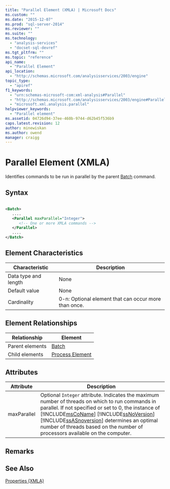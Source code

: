 ```yaml
---
title: "Parallel Element (XMLA) | Microsoft Docs"
ms.custom: ""
ms.date: "2015-12-07"
ms.prod: "sql-server-2014"
ms.reviewer: ""
ms.suite: ""
ms.technology: 
  - "analysis-services"
  - "docset-sql-devref"
ms.tgt_pltfrm: ""
ms.topic: "reference"
api_name: 
  - "Parallel Element"
api_location: 
  - "http://schemas.microsoft.com/analysisservices/2003/engine"
topic_type: 
  - "apiref"
f1_keywords: 
  - "urn:schemas-microsoft-com:xml-analysis#Parallel"
  - "http://schemas.microsoft.com/analysisservices/2003/engine#Parallel"
  - "microsoft.xml.analysis.parallel"
helpviewer_keywords: 
  - "Parallel element"
ms.assetid: 04726d94-37ee-460b-9744-d62b45f536b9
caps.latest.revision: 12
author: minewiskan
ms.author: owend
manager: craigg
---
```

# Parallel Element (XMLA)
  Identifies commands to be run in parallel by the parent [Batch](../xml-elements-commands/batch-element-xmla.md) command.  
  
## Syntax  
  
```xml  
  
<Batch>  
   ....  
   <Parallel maxParallel="Integer">  
      <!-- One or more XMLA commands -->  
   </Parallel>  
   ....  
</Batch>  
```  
  
## Element Characteristics  
  
|Characteristic|Description|  
|--------------------|-----------------|  
|Data type and length|None|  
|Default value|None|  
|Cardinality|0-n: Optional element that can occur more than once.|  
  
## Element Relationships  
  
|Relationship|Element|  
|------------------|-------------|  
|Parent elements|[Batch](../xml-elements-commands/batch-element-xmla.md)|  
|Child elements|[Process Element](../xml-elements-commands/process-element-xmla.md)|  
  
## Attributes  
  
|Attribute|Description|  
|---------------|-----------------|  
|maxParallel|Optional `Integer` attribute. Indicates the maximum number of threads on which to run commands in parallel. If not specified or set to 0, the instance of [!INCLUDE[msCoName](../../../includes/msconame-md.md)] [!INCLUDE[ssNoVersion](../../../includes/ssnoversion-md.md)] [!INCLUDE[ssASnoversion](../../../includes/ssasnoversion-md.md)] determines an optimal number of threads based on the number of processors available on the computer.|  
  
## Remarks  
  
## See Also  
 [Properties &#40;XMLA&#41;](xml-elements-properties.md)  
  
  

